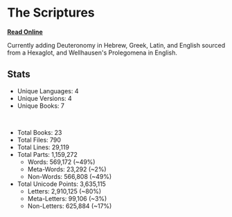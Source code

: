 # The Scriptures

**[Read Online](https://r-neal-kelly.github.io/the_scriptures/)**

Currently adding Deuteronomy in Hebrew, Greek, Latin, and English sourced from a Hexaglot, and Wellhausen's Prolegomena in English.

## Stats

- Unique Languages: 4
- Unique Versions: 4
- Unique Books: 7

<br>

- Total Books: 23
- Total Files: 790
- Total Lines: 29,119
- Total Parts: 1,159,272
    - Words: 569,172 (~49%)
    - Meta-Words: 23,292 (~2%)
    - Non-Words: 566,808 (~49%)
- Total Unicode Points: 3,635,115
    - Letters: 2,910,125 (~80%)
    - Meta-Letters: 99,106 (~3%)
    - Non-Letters: 625,884 (~17%)
